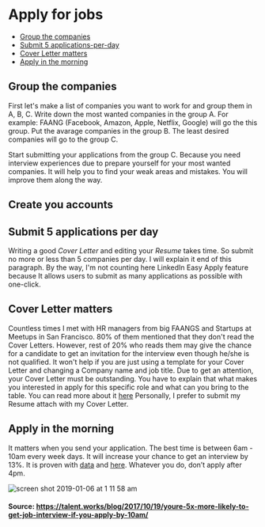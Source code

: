 # Apply for jobs

* [Group the companies](#group-the-companies)
* [Submit 5 applications-per-day](#submit-5-applications-per-day)
* [Cover Letter matters](#cover-letter-matters)
* [Apply in the morning](#apply-in-the-morning)

## Group the companies 

First let's make a list of companies you want to work for and group them in A, B, C. Write down the most wanted
companies in the group A. For example: FAANG (Facebook, Amazon, Apple, Netflix, Google) will go the this group. Put the
avarage companies in the group B. The least desired companies will go to the group C. 

Start submitting your applications from the group C. Because you need interview experiences due to prepare
yourself for your most wanted companies. It will help you to find your weak areas and mistakes. You will improve them along the way. 

## Create you accounts

## Submit 5 applications per day

Writing a good *Cover Letter*  and editing your *Resume* takes time. So submit no more or less than 5 companies per
day. I will explain it end of this paragraph. By the way, I'm not counting here LinkedIn Easy Apply feature because It allows users to submit as many applications as possible with one-click. 

## Cover Letter matters

Countless times I met with HR managers from big FAANGS and Startups at Meetups in San Francisco. 80% of them mentioned that they don't read the Cover Letters. However, rest of 20% who reads them may give the chance for a candidate to get an invitation for the interview even though he/she is not qualified. It won't help if you are just using a template for your Cover Letter and changing a Company name and job title. Due to get an attention, your Cover Letter must be outstanding. You have to explain that what makes you interested in apply for this specific role and what can you bring to the table. You can read more about it [here](https://stackoverflow.blog/2016/11/11/developer-cover-letter/) 
Personally, I prefer to submit my Resume attach with my Cover Letter.

## Apply in the morning
It matters when you send your application. The best time is between 6am - 10am every week days. It will increase your chance to get an interview by 13%. It is proven with [data](https://talent.works/blog/2017/10/19/youre-5x-more-likely-to-get-job-interview-if-you-apply-by-10am/) and [here](https://talent.works/blog/2018/01/08/the-science-of-the-job-search-part-i-13-data-backed-ways-to-win/?fbclid=IwAR2a-7-oFx9ge-dmSvrFd4SN9ZN3xG2cAJbafpnV_lMVJLGPYCsW-lgSLiQ). Whatever you do, don’t apply after 4pm.

![screen shot 2019-01-06 at 1 11 58 am](https://user-images.githubusercontent.com/43653189/50734184-3d98f100-1150-11e9-88c7-d8219ba7ceee.png)

#### Source: https://talent.works/blog/2017/10/19/youre-5x-more-likely-to-get-job-interview-if-you-apply-by-10am/










